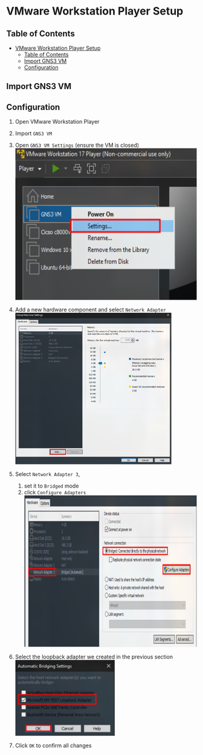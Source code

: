 # VMware Workstation Player Setup

## Table of Contents
- [VMware Workstation Player Setup](#vmware-workstation-player-setup)
  - [Table of Contents](#table-of-contents)
  - [Import GNS3 VM](#import-gns3-vm)
  - [Configuration](#configuration)



## Import GNS3 VM

## Configuration
1. Open VMware Workstation Player
2. Import `GNS3 VM`
3. Open `GNS3 VM Settings` (ensure the VM is closed)
<br><img src='../.images/windows-vmplayer-0.png' height="400"><br>

4. Add a new hardware component and select `Network Adapter`
<br><img src='../.images/windows-vmplayer-1.png' height="400"><br>

5. Select `Network Adapter 3`, 
   1. set it to `Bridged` mode
   2. click `Configure Adapters`
<br><img src='../.images/windows-vmplayer-2.png' height="400"><br>

6. Select the loopback adapter we created in the previous section
<br><img src='../.images/windows-vmplayer-3.png' height="200"><br>

7. Click `OK` to confirm all changes




